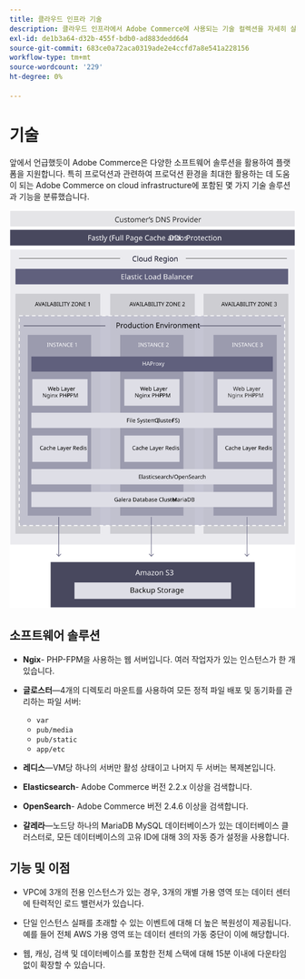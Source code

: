 ```yaml
---
title: 클라우드 인프라 기술
description: 클라우드 인프라에서 Adobe Commerce에 사용되는 기술 컬렉션을 자세히 살펴보십시오.
exl-id: de1b3a64-d32b-455f-bdb0-ad883dedd6d4
source-git-commit: 683ce0a72aca0319ade2e4ccfd7a8e541a228156
workflow-type: tm+mt
source-wordcount: '229'
ht-degree: 0%

---
```


# 기술

앞에서 언급했듯이 Adobe Commerce은 다양한 소프트웨어 솔루션을 활용하여 플랫폼을 지원합니다. 특히 프로덕션과 관련하여 프로덕션 환경을 최대한 활용하는 데 도움이 되는 Adobe Commerce on cloud infrastructure에 포함된 몇 가지 기술 솔루션과 기능을 분류했습니다.

![클라우드 인프라 기술에 대한 Adobe Commerce을 보여 주는 다이어그램](../../../assets/playbooks/infrastructure-technology.svg)

## 소프트웨어 솔루션

- **Ngix**- PHP-FPM을 사용하는 웹 서버입니다. 여러 작업자가 있는 인스턴스가 한 개 있습니다.

- **글로스터**—4개의 디렉토리 마운트를 사용하여 모든 정적 파일 배포 및 동기화를 관리하는 파일 서버:
   - `var`
   - `pub/media`
   - `pub/static`
   - `app/etc`

- **레디스**—VM당 하나의 서버만 활성 상태이고 나머지 두 서버는 복제본입니다.

- **Elasticsearch**- Adobe Commerce 버전 2.2.x 이상을 검색합니다.

- **OpenSearch**- Adobe Commerce 버전 2.4.6 이상을 검색합니다.

- **갈레라**—노드당 하나의 MariaDB MySQL 데이터베이스가 있는 데이터베이스 클러스터로, 모든 데이터베이스의 고유 ID에 대해 3의 자동 증가 설정을 사용합니다.

## 기능 및 이점

- VPC에 3개의 전용 인스턴스가 있는 경우, 3개의 개별 가용 영역 또는 데이터 센터에 탄력적인 로드 밸런서가 있습니다.

- 단일 인스턴스 실패를 초래할 수 있는 이벤트에 대해 더 높은 복원성이 제공됩니다. 예를 들어 전체 AWS 가용 영역 또는 데이터 센터의 가동 중단이 이에 해당합니다.

- 웹, 캐싱, 검색 및 데이터베이스를 포함한 전체 스택에 대해 15분 이내에 다운타임 없이 확장할 수 있습니다.
